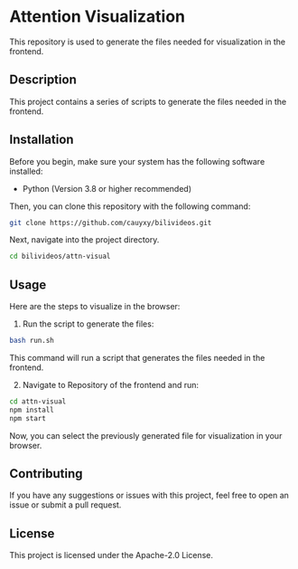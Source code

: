 # Attention Visualization

This repository is used to generate the files needed for visualization in the frontend.

## Description

This project contains a series of scripts to generate the files needed in the frontend. 

## Installation

Before you begin, make sure your system has the following software installed:

- Python (Version 3.8 or higher recommended)

Then, you can clone this repository with the following command:

```bash
git clone https://github.com/cauyxy/bilivideos.git
```

Next, navigate into the project directory.

```bash
cd bilivideos/attn-visual
```

## Usage

Here are the steps to visualize in the browser:

1. Run the script to generate the files:

```bash
bash run.sh
```

This command will run a script that generates the files needed in the frontend.


2. Navigate to Repository of the frontend and run:

```bash
cd attn-visual
npm install
npm start
```

Now, you can select the previously generated file for visualization in your browser.

## Contributing

If you have any suggestions or issues with this project, feel free to open an issue or submit a pull request.

## License

This project is licensed under the Apache-2.0 License.